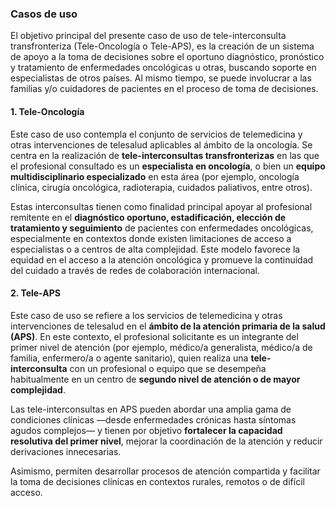### Casos de uso

El objetivo principal del presente caso de uso de tele-interconsulta transfronteriza (Tele-Oncología o Tele-APS), es la creación de un sistema de apoyo a la toma de decisiones sobre el oportuno diagnóstico, pronóstico y tratamiento de enfermedades oncológicas u otras, buscando soporte en especialistas de otros países. Al mismo tiempo, se puede involucrar a las familias y/o cuidadores de pacientes en el proceso de toma de decisiones.

#### **1\. Tele-Oncología**

Este caso de uso contempla el conjunto de servicios de telemedicina y otras intervenciones de telesalud aplicables al ámbito de la oncología. Se centra en la realización de **tele-interconsultas transfronterizas** en las que el profesional consultado es un **especialista en oncología**, o bien un **equipo multidisciplinario especializado** en esta área (por ejemplo, oncología clínica, cirugía oncológica, radioterapia, cuidados paliativos, entre otros). 

Estas interconsultas tienen como finalidad principal apoyar al profesional remitente en el **diagnóstico oportuno, estadificación, elección de tratamiento y seguimiento** de pacientes con enfermedades oncológicas, especialmente en contextos donde existen limitaciones de acceso a especialistas o a centros de alta complejidad. Este modelo favorece la equidad en el acceso a la atención oncológica y promueve la continuidad del cuidado a través de redes de colaboración internacional.

#### **2\. Tele-APS**

Este caso de uso se refiere a los servicios de telemedicina y otras intervenciones de telesalud en el **ámbito de la atención primaria de la salud (APS)**. En este contexto, el profesional solicitante es un integrante del primer nivel de atención (por ejemplo, médico/a generalista, médico/a de familia, enfermero/a o agente sanitario), quien realiza una **tele-interconsulta** con un profesional o equipo que se desempeña habitualmente en un centro de **segundo nivel de atención o de mayor complejidad**. 

Las tele-interconsultas en APS pueden abordar una amplia gama de condiciones clínicas —desde enfermedades crónicas hasta síntomas agudos complejos— y tienen por objetivo **fortalecer la capacidad resolutiva del primer nivel**, mejorar la coordinación de la atención y reducir derivaciones innecesarias. 

Asimismo, permiten desarrollar procesos de atención compartida y facilitar la toma de decisiones clínicas en contextos rurales, remotos o de difícil acceso.